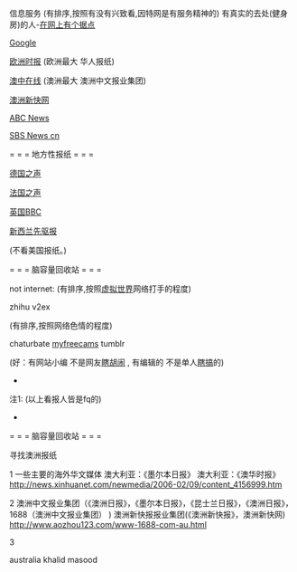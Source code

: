 
信息服务
(有排序,按照有没有兴致看,因特网是有服务精神的)
有真实的去处(健身房)的人-[在网上有个据点](https://github.com/7900ms/000nottheater_deserted_systemlibrary/blob/master/supplementary/chain-separating-隔离导致更好的隔离.md)

[Google](https://www.google.com/ncr)

[欧洲时报](http://www.oushinet.com/)
(欧洲最大 华人报纸)

[澳中在线](http://www.1688.com.au/)
(澳洲最大 澳洲中文报业集团)

[澳洲新快网](http://www.xkb.com.au)

[ABC News](http://www.abc.net.au/news/)

[SBS News cn](http://www.sbs.com.au/yourlanguage/mandarin/zh-hans/article/2015/08/28/lai-gao-xuan-deng-ao-da-li-ya-de-zheng-zhi-ti-xi?language=zh-hans)

= = = 地方性报纸 = = =

[德国之声](http://www.dw.com/zh)

[法国之声](http://cn.rfi.fr/)

[英国BBC](http://www.bbc.com/zhongwen/simp)

[新西兰先驱报](http://www.chinesenzherald.co.nz/)

(不看美国报纸。)

= = = 脑容量回收站 = = =

not internet:
(有排序,按照[虚拟世界](https://github.com/7900ms/notinternet_deserted/tree/master/book)网络打手的程度)

zhihu
v2ex

(有排序,按照网络色情的程度)

chaturbate
[myfreecams](https://twitter.com/ClaraBabyLegs/status/861737234008989696)
tumblr

(好：有网站小编 不是网友[瞎胡闹](https://www.google.com/search?q=为什么知乎有那么多如何评价xx的问题但quora没有&ie=utf-8&oe=utf-8) , 有编辑的 不是单人[瞎搞](https://github.com/7900ms/000nottheater_deserted_systemlibrary/blob/master/supplementary/chain-没编辑的杂志会导致揽活儿坑人.md)的)

-

注1:
(以上看报人皆是fq的)


-


= = = 脑容量回收站 = = =

寻找澳洲报纸

1
一些主要的海外华文媒体
澳大利亚：《墨尔本日报》 
澳大利亚：《澳华时报》
http://news.xinhuanet.com/newmedia/2006-02/09/content_4156999.htm

2
澳洲中文报业集团（《澳洲日报》，《墨尔本日报》，《昆士兰日报》，《澳洲日报》，1688（澳洲中文报业集团） )
澳洲新快报报业集团(《澳洲新快报》，澳洲新快网)
http://www.aozhou123.com/www-1688-com-au.html

3

australia khalid masood

